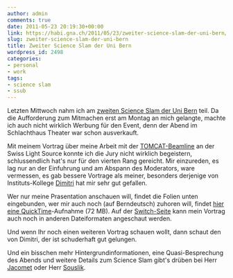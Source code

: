 ```yaml
---
author: admin
comments: true
date: 2011-05-23 20:19:30+00:00
link: https://habi.gna.ch/2011/05/23/zweiter-science-slam-der-uni-bern/
slug: zweiter-science-slam-der-uni-bern
title: Zweiter Science Slam der Uni Bern
wordpress_id: 2498
categories:
- personal
- work
tags:
- science slam
- ssub
---
```


Letzten Mittwoch nahm ich am [zweiten Science Slam der Uni Bern](http://www.generalsekretariat.unibe.ch/content/events_und_pr/index_ger.html) teil. Da die Aufforderung zum Mitmachen erst am Montag an mich gelangte, machte ich auch nicht wirklich Werbung für den Event, denn der Abend im Schlachthaus Theater war schon ausverkauft.




Mit meinem Vortrag über meine Arbeit mit der [TOMCAT-Beamline](http://www.psi.ch/sls/tomcat/) an der Swiss Light Source konnte ich die Jury nicht wirklich begeistern, schlussendlich hat's nur für den vierten Rang gereicht. Mir einzureden, es lag nur an der Einfuhrung und am Abspann des Moderators, ware vermessen, es gab bessere Vortrage als meiner, besonders derjenige von Instituts-Kollege [Dimitri](http://www.ana.unibe.ch/team/teamdetail_d.jsp?file=teamdetail&person=vanhecke) hat mir sehr gut gefallen.




Wer nur meine Prasentation anschauen will, findet die Folien unten eingebunden, wer mir auch noch (auf Berndeutsch) zuhoren will, findet [hier eine QuickTime](https://cast.switch.ch/vod/clips/1vxmhgz3ec/quicktime.mov)-Aufnahme (72 MB). Auf der [Switch-Seite](https://cast.switch.ch/vod/channels/2kvjuh5635) kann mein Vortrag auch noch in anderen Dateiformaten angeschaut werden.




Und wenn Ihr noch einen weiteren Vortrag schauen wollt, dann schaut den von Dimitri, der ist schuderhaft gut gelungen.


  
  
  
  
  
  
  

Und ein bisschen mehr Hintergrundinformationen, eine Quasi-Besprechung des Abends und weitere Details zum Science Slam gibt's drüben bei Herr [Jacomet](http://blog.jacomet.ch/?p=6723) oder Herr [Souslik](http://souslik.ch/2011/05/12/science-slam/).
